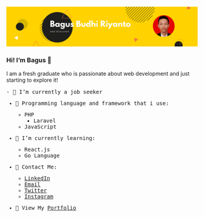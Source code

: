 ![Profile Name Banner](https://github.com/riyanbagusb/riyanbagusb/raw/master/images/banner/banner.png)

### Hi! I’m Bagus 👋

I am a fresh graduate who is passionate about web development and just starting to explore it!

<samp>
- 🔭 I’m currently a job seeker

- 📝 Programming language and framework that i use:
	- PHP
		- Laravel
	- JavaScript

- 🌱 I’m currently learning:
	- React.js
	- Go Language

* 📧 Contact Me:
	* [LinkedIn](https://www.linkedin.com/in/bagus-budhi-riyanto)
	* [Email](mailto:riyanbagusb@gmail.com)
	* [Twitter](https://twitter.com/riyan_bagusb)
	* [Instagram](https://instagram.com/riyan_bagusb)

* 📃 View My [Portfolio](https://github.com/riyanbagusb/my-portfolio)
</samp>


<!--
**riyanbagusb/riyanbagusb** is a ✨ _special_ ✨ repository because its `README.md` (this file) appears on your GitHub profile.

Here are some ideas to get you started:

- 🔭 I’m currently working on ...
- 🌱 I’m currently learning ...
- 👯 I’m looking to collaborate on ...
- 🤔 I’m looking for help with ...
- 💬 Ask me about ...
- 📫 How to reach me: ...
- 😄 Pronouns: ...
- ⚡ Fun fact: ...
-->

